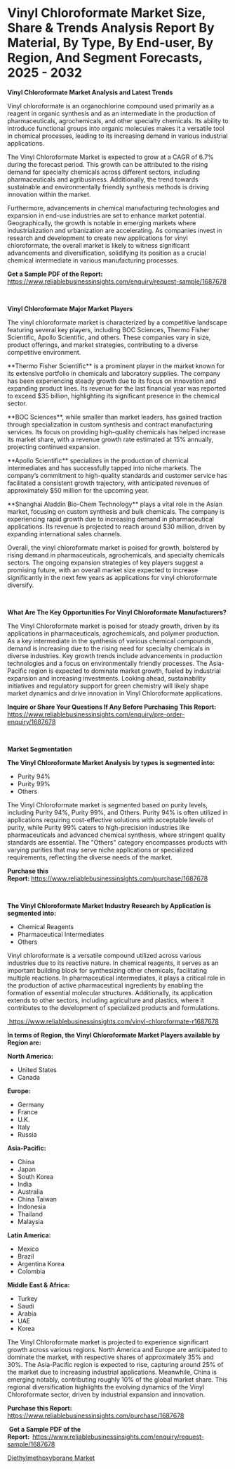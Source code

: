 <p><h1>Vinyl Chloroformate Market Size, Share & Trends Analysis Report By Material, By Type, By End-user, By Region, And Segment Forecasts, 2025 - 2032</h1></p><p><strong>Vinyl Chloroformate Market Analysis and Latest Trends</strong></p>
<p><p>Vinyl chloroformate is an organochlorine compound used primarily as a reagent in organic synthesis and as an intermediate in the production of pharmaceuticals, agrochemicals, and other specialty chemicals. Its ability to introduce functional groups into organic molecules makes it a versatile tool in chemical processes, leading to its increasing demand in various industrial applications.</p><p>The Vinyl Chloroformate Market is expected to grow at a CAGR of 6.7% during the forecast period. This growth can be attributed to the rising demand for specialty chemicals across different sectors, including pharmaceuticals and agribusiness. Additionally, the trend towards sustainable and environmentally friendly synthesis methods is driving innovation within the market. </p><p>Furthermore, advancements in chemical manufacturing technologies and expansion in end-use industries are set to enhance market potential. Geographically, the growth is notable in emerging markets where industrialization and urbanization are accelerating. As companies invest in research and development to create new applications for vinyl chloroformate, the overall market is likely to witness significant advancements and diversification, solidifying its position as a crucial chemical intermediate in various manufacturing processes.</p></p>
<p><strong>Get a Sample PDF of the Report:&nbsp;</strong> <a href="https://www.reliablebusinessinsights.com/enquiry/request-sample/1687678?utm_campaign=2234&utm_medium=2&utm_source=Github&utm_content=ia&utm_term=31012025&utm_id=vinyl-chloroformate">https://www.reliablebusinessinsights.com/enquiry/request-sample/1687678</a></p>
<p>&nbsp;</p>
<p><strong>Vinyl Chloroformate Major Market Players</strong></p>
<p><p>The vinyl chloroformate market is characterized by a competitive landscape featuring several key players, including BOC Sciences, Thermo Fisher Scientific, Apollo Scientific, and others. These companies vary in size, product offerings, and market strategies, contributing to a diverse competitive environment.</p><p>**Thermo Fisher Scientific** is a prominent player in the market known for its extensive portfolio in chemicals and laboratory supplies. The company has been experiencing steady growth due to its focus on innovation and expanding product lines. Its revenue for the last financial year was reported to exceed $35 billion, highlighting its significant presence in the chemical sector.</p><p>**BOC Sciences**, while smaller than market leaders, has gained traction through specialization in custom synthesis and contract manufacturing services. Its focus on providing high-quality chemicals has helped increase its market share, with a revenue growth rate estimated at 15% annually, projecting continued expansion.</p><p>**Apollo Scientific** specializes in the production of chemical intermediates and has successfully tapped into niche markets. The company’s commitment to high-quality standards and customer service has facilitated a consistent growth trajectory, with anticipated revenues of approximately $50 million for the upcoming year.</p><p>**Shanghai Aladdin Bio-Chem Technology** plays a vital role in the Asian market, focusing on custom synthesis and bulk chemicals. The company is experiencing rapid growth due to increasing demand in pharmaceutical applications. Its revenue is projected to reach around $30 million, driven by expanding international sales channels.</p><p>Overall, the vinyl chloroformate market is poised for growth, bolstered by rising demand in pharmaceuticals, agrochemicals, and specialty chemicals sectors. The ongoing expansion strategies of key players suggest a promising future, with an overall market size expected to increase significantly in the next few years as applications for vinyl chloroformate diversify.</p></p>
<p>&nbsp;</p>
<p><strong>What Are The Key Opportunities For Vinyl Chloroformate Manufacturers?</strong></p>
<p><p>The Vinyl Chloroformate market is poised for steady growth, driven by its applications in pharmaceuticals, agrochemicals, and polymer production. As a key intermediate in the synthesis of various chemical compounds, demand is increasing due to the rising need for specialty chemicals in diverse industries. Key growth trends include advancements in production technologies and a focus on environmentally friendly processes. The Asia-Pacific region is expected to dominate market growth, fueled by industrial expansion and increasing investments. Looking ahead, sustainability initiatives and regulatory support for green chemistry will likely shape market dynamics and drive innovation in Vinyl Chloroformate applications.</p></p>
<p><strong>Inquire or Share Your Questions If Any Before Purchasing This Report:</strong> <a href="https://www.reliablebusinessinsights.com/enquiry/pre-order-enquiry/1687678?utm_campaign=2234&utm_medium=2&utm_source=Github&utm_content=ia&utm_term=31012025&utm_id=vinyl-chloroformate">https://www.reliablebusinessinsights.com/enquiry/pre-order-enquiry/1687678</a></p>
<p>&nbsp;</p>
<p><strong>Market Segmentation</strong></p>
<p><strong>The Vinyl Chloroformate Market Analysis by types is segmented into:</strong></p>
<p><ul><li>Purity 94%</li><li>Purity 99%</li><li>Others</li></ul></p>
<p><p>The Vinyl Chloroformate market is segmented based on purity levels, including Purity 94%, Purity 99%, and Others. Purity 94% is often utilized in applications requiring cost-effective solutions with acceptable levels of purity, while Purity 99% caters to high-precision industries like pharmaceuticals and advanced chemical synthesis, where stringent quality standards are essential. The "Others" category encompasses products with varying purities that may serve niche applications or specialized requirements, reflecting the diverse needs of the market.</p></p>
<p><strong>Purchase this Report:&nbsp;</strong><a href="https://www.reliablebusinessinsights.com/purchase/1687678?utm_campaign=2234&utm_medium=2&utm_source=Github&utm_content=ia&utm_term=31012025&utm_id=vinyl-chloroformate">https://www.reliablebusinessinsights.com/purchase/1687678</a></p>
<p>&nbsp;</p>
<p><strong>The Vinyl Chloroformate Market Industry Research by Application is segmented into:</strong></p>
<p><ul><li>Chemical Reagents</li><li>Pharmaceutical Intermediates</li><li>Others</li></ul></p>
<p><p>Vinyl chloroformate is a versatile compound utilized across various industries due to its reactive nature. In chemical reagents, it serves as an important building block for synthesizing other chemicals, facilitating multiple reactions. In pharmaceutical intermediates, it plays a critical role in the production of active pharmaceutical ingredients by enabling the formation of essential molecular structures. Additionally, its application extends to other sectors, including agriculture and plastics, where it contributes to the development of specialized products and formulations.</p></p>
<p><a href="https://www.reliablebusinessinsights.com/vinyl-chloroformate-r1687678?utm_campaign=2234&utm_medium=2&utm_source=Github&utm_content=ia&utm_term=31012025&utm_id=vinyl-chloroformate">&nbsp;https://www.reliablebusinessinsights.com/vinyl-chloroformate-r1687678</a></p>
<p><strong>In terms of Region, the Vinyl Chloroformate Market Players available by Region are:</strong></p>
<p>
    <p> <strong> North America: </strong>
        <ul>
            <li>United States</li>
            <li>Canada</li>
        </ul>
        </p> 
    <p> <strong> Europe: </strong>
        <ul>
            <li>Germany</li>
            <li>France</li>
            <li>U.K.</li>
            <li>Italy</li>
            <li>Russia</li>
        </ul>
        </p> 
    <p> <strong> Asia-Pacific: </strong>
        <ul>
            <li>China</li>
            <li>Japan</li>
            <li>South Korea</li>
            <li>India</li>
            <li>Australia</li>
            <li>China Taiwan</li>
            <li>Indonesia</li>
            <li>Thailand</li>
            <li>Malaysia</li>
        </ul>
        </p> 
    <p> <strong> Latin America: </strong>
        <ul>
            <li>Mexico</li>
            <li>Brazil</li>
            <li>Argentina Korea</li>
            <li>Colombia</li>
        </ul>
        </p> 
    <p> <strong> Middle East & Africa: </strong>
        <ul>
            <li>Turkey</li>
            <li>Saudi</li>
            <li>Arabia</li>
            <li>UAE</li>
            <li>Korea</li>
        </ul>
    </p>
    </p>
<p><p>The Vinyl Chloroformate market is projected to experience significant growth across various regions. North America and Europe are anticipated to dominate the market, with respective shares of approximately 35% and 30%. The Asia-Pacific region is expected to rise, capturing around 25% of the market due to increasing industrial applications. Meanwhile, China is emerging notably, contributing roughly 10% of the global market share. This regional diversification highlights the evolving dynamics of the Vinyl Chloroformate sector, driven by industrial expansion and innovation.</p></p>
<p><strong>Purchase this Report: </strong><a href="https://www.reliablebusinessinsights.com/purchase/1687678?utm_campaign=2234&utm_medium=2&utm_source=Github&utm_content=ia&utm_term=31012025&utm_id=vinyl-chloroformate">https://www.reliablebusinessinsights.com/purchase/1687678</a></p>
<p>&nbsp;<strong>Get a Sample PDF of the Report:&nbsp;&nbsp;</strong><a href="https://www.reliablebusinessinsights.com/enquiry/request-sample/1687678?utm_campaign=2234&utm_medium=2&utm_source=Github&utm_content=ia&utm_term=31012025&utm_id=vinyl-chloroformate">https://www.reliablebusinessinsights.com/enquiry/request-sample/1687678</a></p>
<p><strong></strong></p>
<p><p><a href="https://github.com/hillsmyung726/Market-Research-Report-List-1/blob/main/diethylmethoxyborane-market.md?utm_campaign=2234&utm_medium=2&utm_source=Github&utm_content=ia&utm_term=31012025&utm_id=vinyl-chloroformate">Diethylmethoxyborane Market</a></p></p>